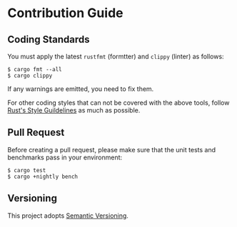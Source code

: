Contribution Guide
==================

Coding Standards
-----------------

You must apply the latest `rustfmt` (formtter) and `clippy` (linter) as follows:

```console
$ cargo fmt --all
$ cargo clippy
```

If any warnings are emitted, you need to fix them.

For other coding styles that can not be covered with the above tools, follow [Rust's Style Guildelines] as much as possible.

[Rust's Style Guildelines]: https://doc.rust-lang.org/1.0.0/style/README.html


Pull Request
------------

Before creating a pull request, please make sure that the unit tests and benchmarks pass in your environment:

```console
$ cargo test
$ cargo +nightly bench
```


Versioning
----------

This project adopts [Semantic Versioning].

[Semantic Versioning]: https://semver.org/
